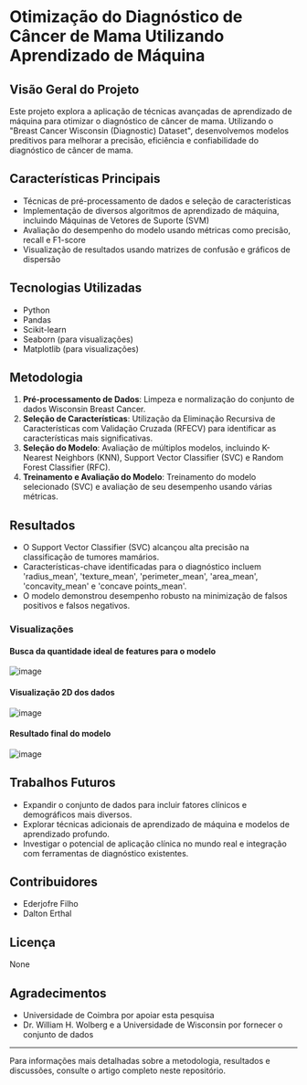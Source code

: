 # Otimização do Diagnóstico de Câncer de Mama Utilizando Aprendizado de Máquina

## Visão Geral do Projeto
Este projeto explora a aplicação de técnicas avançadas de aprendizado de máquina para otimizar o diagnóstico de câncer de mama. Utilizando o "Breast Cancer Wisconsin (Diagnostic) Dataset", desenvolvemos modelos preditivos para melhorar a precisão, eficiência e confiabilidade do diagnóstico de câncer de mama.

## Características Principais
- Técnicas de pré-processamento de dados e seleção de características
- Implementação de diversos algoritmos de aprendizado de máquina, incluindo Máquinas de Vetores de Suporte (SVM)
- Avaliação do desempenho do modelo usando métricas como precisão, recall e F1-score
- Visualização de resultados usando matrizes de confusão e gráficos de dispersão

## Tecnologias Utilizadas
- Python
- Pandas
- Scikit-learn
- Seaborn (para visualizações)
- Matplotlib (para visualizações)

## Metodologia
1. **Pré-processamento de Dados**: Limpeza e normalização do conjunto de dados Wisconsin Breast Cancer.
2. **Seleção de Características**: Utilização da Eliminação Recursiva de Características com Validação Cruzada (RFECV) para identificar as características mais significativas.
3. **Seleção do Modelo**: Avaliação de múltiplos modelos, incluindo K-Nearest Neighbors (KNN), Support Vector Classifier (SVC) e Random Forest Classifier (RFC).
4. **Treinamento e Avaliação do Modelo**: Treinamento do modelo selecionado (SVC) e avaliação de seu desempenho usando várias métricas.

## Resultados
- O Support Vector Classifier (SVC) alcançou alta precisão na classificação de tumores mamários.
- Características-chave identificadas para o diagnóstico incluem 'radius_mean', 'texture_mean', 'perimeter_mean', 'area_mean', 'concavity_mean' e 'concave points_mean'.
- O modelo demonstrou desempenho robusto na minimização de falsos positivos e falsos negativos.

### Visualizações

#### Busca da quantidade ideal de features para o modelo
![image](https://github.com/user-attachments/assets/d39f9b22-46f2-48f2-a45e-0efaba9f9ac7)

#### Visualização 2D dos dados
![image](https://github.com/user-attachments/assets/f029e4a7-1906-4e31-9812-6048e1bfe26d)


#### Resultado final do modelo
![image](https://github.com/user-attachments/assets/d22ef89a-aaaf-4a45-ae34-a57f8e7b709c)

## Trabalhos Futuros
- Expandir o conjunto de dados para incluir fatores clínicos e demográficos mais diversos.
- Explorar técnicas adicionais de aprendizado de máquina e modelos de aprendizado profundo.
- Investigar o potencial de aplicação clínica no mundo real e integração com ferramentas de diagnóstico existentes.

## Contribuidores
- Ederjofre Filho
- Dalton Erthal

## Licença
None

## Agradecimentos
- Universidade de Coimbra por apoiar esta pesquisa
- Dr. William H. Wolberg e a Universidade de Wisconsin por fornecer o conjunto de dados

---

Para informações mais detalhadas sobre a metodologia, resultados e discussões, consulte o artigo completo neste repositório.
